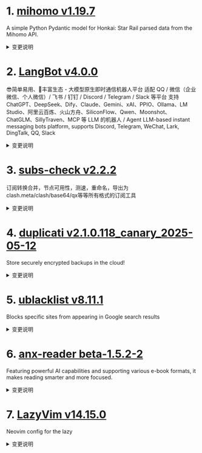 
# 1. [mihomo v1.19.7](https://github.com/MetaCubeX/mihomo/releases/tag/v1.19.7)  
A simple Python Pydantic model for Honkai: Star Rail parsed data from the Mihomo API.
<details>
<summary>变更说明</summary>

## What's Changed
* The incompatible updates of the restful api not mentioned in the previous version of the changelog have been rolled back, solving the problem that the related gui cannot refresh the configuration
* Note that for security reasons, we are currently planning to restrict the "path" parameter of `/configs` in restful api in the next version, and its directory also needs to be in `SAFE_PATHS` or workdir. It is recommended that downstream clients adapt to this change in advance. (This change has been applied to alpha version 2116640)
* Other incompatible updates are the same as v1.19.6:
> * For security reasons, all paths appearing in the configuration file will be limited to workdir (regardless of whether they are relative or absolute). If there is a specific need, please specify additional safe paths by setting the `SAFE_PATHS` environment variable while ensuring safety. The syntax of this environment variable is the same as the PATH environment variable parsing rules of this operating system (i.e., semicolon-separated under Windows and colon-separated under other systems)
> * In addition, support for specifying `routing-mark` and `interface-name` for `proxy-groups` has been removed. Please specify the relevant parameters in `proxies` directly.


## BUG & Fix
* d22a8930 fix: hysteria server port hopping compatibility issues 

## Maintenance
* 00cceba8 docs: update config.yaml follow 7e7016b  
* a4fcd3af chore: rollback incompatible changes to updateConfigs api 

**Full Changelog**: 
  

</details>

# 2. [LangBot v4.0.0](https://github.com/RockChinQ/LangBot/releases/tag/v4.0.0)  
😎简单易用、🧩丰富生态 - 大模型原生即时通信机器人平台 适配 QQ / 微信（企业微信、个人微信）/ 飞书 / 钉钉 / Discord / Telegram / Slack 等平台 支持 ChatGPT、DeepSeek、Dify、Claude、Gemini、xAI、PPIO、Ollama、LM Studio、阿里云百炼、火山方舟、SiliconFlow、Qwen、Moonshot、ChatGLM、SillyTraven、MCP 等 LLM 的机器人 / Agent LLM-based instant messaging bots platform, supports Discord, Telegram, WeChat, Lark, DingTalk, QQ, Slack
<details>
<summary>变更说明</summary>

## LangBot 4.0 🤩

在 4.0 中，我们对现有代码进行了大量重构，极大提高了易用性。

<img width="500px" src=" />
#
## 🥳 全新 WebUI

更改产品交互逻辑，将以往需要在配置文件内手动修改的内容改为 WebUI 操作，不再需要学习复杂的 JSON 语法。

- 模型配置：弃用元数据配置，可在界面上快速添加。
- 机器人管理：使用动态表单获取机器人配置信息。
- 流水线配置：整合复杂的配置字段，直观清晰编辑。
#
## ⛓️ 多流水线设计

现在支持添加多条流水线，机器人可以绑定上不同的流水线，自由适配不同应用场景。
#
## ⚙️ 插件配置可视化

现在插件可以，LangBot 会在前端渲染成表单供用户填写。

<img width="535" alt="image" src=" />
#

## 🛠️ 其他更改

- 更新插件加载逻辑，更好地组织插件信息
- 模型请求器、机器人适配器采用新的注册机制
- 移除部分已经不适合新版逻辑的命令
#
## ⬆ 更新方式

请  下载新版，以往的配置文件将自动迁移到新版数据库并备份到 `data/legacy` 目录下。


<hr/>
#
## What's Changed
* chore: add pipeline config metadata  
* feat: binding bots with runtime  
* feat: pipeline invoking  
* feat: discovering plugins by manifests  
* refactor: remove adapter-qq-botpy.json metadata  
* refactor: remove legacy config files  
* feat: add logo for requesters  
* feat: read mcp servers from config.yaml  
* feat: 完善404页面，添加返回按钮和支持联系信息  
* feat：重构并改进应用的用户界面组件  
* style: introduce ruff as linter and formatter  
* feat(gewechat): 新增引用消息转发+  
* feat: make pipeline config dynamic-form-renderable  
* fix: initialize chunk variable before reference in difysvapi.py  
* refactor: webui  
* Version/4.0  
* ci: fix bad frontend build output path  
* doc: fix deadlinks of doc in README  
* Doc/deadlinks in readme  
* fix: llm model wrongly required when runner is not `local-agent`  
* Fix/runner bugs  
#
## New Contributors
*  made their first contribution in 

**Full Changelog**:   

</details>

# 3. [subs-check v2.2.2](https://github.com/beck-8/subs-check/releases/tag/v2.2.2)  
订阅转换合并，节点可用性，测速，重命名，导出为clash.meta/clash/base64/qx等等所有格式的订阅工具
<details>
<summary>变更说明</summary>

## Changelog
* 73fe38716a1c7967719fa81516e91ea8c8fcea33 fix: 临时注释ss mux，防止卡住

  

</details>

# 4. [duplicati v2.1.0.118_canary_2025-05-12](https://github.com/duplicati/duplicati/releases/tag/v2.1.0.118_canary_2025-05-12)  
Store securely encrypted backups in the cloud!
<details>
<summary>变更说明</summary>

This release is a canary release intended to be used for testing.
#
# Major changes in this version
This version has a number of minor fixes and a major rewrite of the the "repair" command.
The logic for the "repair" command is that it should be possible to recover loss of `.dblock` files, if the data is still present locally.
This logic has been fixed in multiple ways and now also supports recovering data, even if no individual `.dblock` volumes can be fully recovered.
In this case, the repair will recreate as much data as possible in new `.dblock` files, and configure it so as many files as possible are available.

The `purge-broken-files` can be used after repair has failed to recover eveything, and will only purge the files that were lost.
The `purge-broken-files` command has also been updated to support using incorrect metadata, such that files are not purged if they are only missing metadata.

There are again numerous fixes to ngclient, including some faster browsing of restore contents, and better remote validation of folder contents.
The UI now supports a number of different languages.
#
## Database version upgrade to v16
The local database is again upgraded with two index changes for correctness and performance.
The bundled `Duplicati.CommandLine.DatabaseTool.exe` / `duplicati-database-tool` can downgrade databases.
Since the change is only index addition, there is no data loss on downgrades.
#

## Detailed list of changes:
- Support `CACHEDIR.TAG` as a default exclude file marker
- Improved `list-broken-files` to more accurately show contents, thanks 
- Added new faster API for listing restores (only used in ngclient)
- Added new API for testing to check for existing files (only used in ngclient)
- Updated translations, thanks to all the translators
- Fixed pCloud OAuth url in CLI
- Improved logic for combining Regex filters, thanks 
- Improved error parsing for `box.com` backend
- Simplified log closing to avoid cases where the log file is kept open
- Prevent database actions when delete is invoked with no versions to delete
- Updated throttle library to force more smooth output
- Tracking task metadata (start/stop time) for better log scoping
- Fixed AuthID not being reported as a password property
- Removed CloudFiles backend
- Fixed issue with throttle not working correctly on some backends
- Fixed an issue with rclone giving errors after each operation
- Fixed repair command to support repairs with partial data available
- Updated local DB schema to v16 (two new indexes)
- Fixed scheduling order when starting a backup
- Fixed case where warnings were emitted if the local data contains duplicates during repair, thanks  and 
- Updated iDrivee2 to use HttpClient
- Updated TahoeLAFS to use HttpClient
- Removed long-standing `FIXMEGlobal` class
- Fixed issue with `server-util` timing out after 15 min, if using the `--wait` option
#
## Ngclient changes:
- Fixed "Export as commandline"
- Prevent GUI commandline from sending empty arguments
- Fixed some options were missing from the commandline view
- Added some confirmation dialogs
- Added indicator to show if backup is encrypted
- Improved notification state not always showing errors
- Fixed issue with multiple request fired on restore browsing
- Updated restore to use new faster API, if available
- Fixed issue with percent-encoded paths from configuration import
- Fixed issues with Test button not detecting SSL certificates or SSH key changes in all places
- Updated the Test button to check for existing files if the API is available
- Stop restore attempts early on known fatal errors (passphrase missing, empty folder, etc)
- Fixed an issue with advanced option lists not showing the correct labels
- Added a restore progress page
- Support multiple root folders on restore
- Test destination has a spinner while active
- Added spinners for long-running tasks from the start page
- Added TahoeLAFS UI
- Fixed the Live logs area
- Added multiple languages to the UI, thanks to all the translators
- Updated login page and loading indicator  

</details>

# 5. [ublacklist v8.11.1](https://github.com/iorate/ublacklist/releases/tag/v8.11.1)  
Blocks specific sites from appearing in Google search results
<details>
<summary>变更说明</summary>

##  (2025-05-12)


### Bug Fixes

* **serpinfo:** reject invalid prop names 
* update website URLs. Ref  


### Performance Improvements

* **serpinfo:** improve performance 




---
This release is also available on:
- 
-   

</details>

# 6. [anx-reader beta-1.5.2-2](https://github.com/Anxcye/anx-reader/releases/tag/beta-1.5.2-2)  
Featuring powerful AI capabilities and supporting various e-book formats, it makes reading smarter and more focused. 
<details>
<summary>变更说明</summary>

## 1.5.2
- Feat: iOS dark and tinted icons
- Feat: Custom reading background image
- Feat: Import any custom reading background
- Feat: Custom writing direction(Horizontal, Vertical)
- Fix: WebDAV sync may override cloud data
- Fix: TTS may stop when encountering some punctuation

- 新增：iOS 深色、着色图标
- 新增：设置阅读背景图片
- 新增：导入任意自定义阅读背景
- 新增：可以选择文字方向（横排、竖排）
- 修复：WebDAV 同步时可能会覆盖云端数据
- 修复：遇到部分标点时朗读停止  

</details>

# 7. [LazyVim v14.15.0](https://github.com/LazyVim/LazyVim/releases/tag/v14.15.0)  
Neovim config for the lazy
<details>
<summary>变更说明</summary>

##  (2025-05-12)


### Features

* **chezmoi:** enhance fzf-lua chezmoi picker and add snacks.dasbhoard entry  
* **keymaps:** show lang when opening treesitter inspect 
* **octo:** add support for snacks picker  
* **snippets:** mini.snippets standalone and blink.resubscribe  


### Bug Fixes

* **blink:** make sure to use `LazyVim.config.icons.kinds`  
* **blink:** remove unnecessary `sources` from `cmdline`  
* **copilot-chat:** switch from deprecated picker integrations  
* **mason:** rename and pin to v1 
* **snacks.picker:** remove redundant leader-gc keymap. Closes    

</details>

